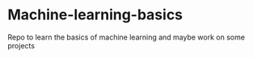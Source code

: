 # Machine-learning-basics
Repo to learn the basics of machine learning and maybe work on some projects
